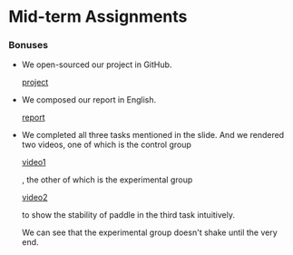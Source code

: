 Mid-term Assignments
================

### Bonuses
- We open-sourced our project in GitHub.

    [project](https://github.com/guzy0324/dqn-breakout)

- We composed our report in English.

    [report](./18340047-郭晓龙-18308045-谷正阳.pdf)

- We completed all three tasks mentioned in the slide.
  And we rendered two videos, one of which is the control group


  [video1](./Dueling_134.webm)

  , the other of which is the experimental group

  [video2](./Stable_134.webm)

  to show the stability of paddle in the third task intuitively.

  We can see that the experimental group doesn't shake until the very end.